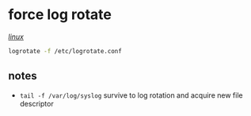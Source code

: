 # force log rotate

*[linux](../README.md#linux)*

```sh
logrotate -f /etc/logrotate.conf
```

## notes

- `tail -f /var/log/syslog` survive to log rotation and acquire new file descriptor
